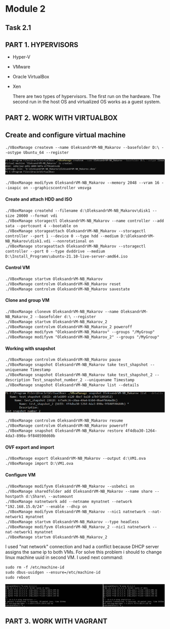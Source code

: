 # Module 2
## Task 2.1
## PART 1. HYPERVISORS
 - Hyper-V
 - VMware
 - Oracle VirtualBox
 - Xen
    
    There are two types of hypervisors. The first run on the hardware. The second run in the host OS and virtualized OS works as a guest system.
## PART 2. WORK WITH VIRTUALBOX
## Create and configure virtual machine
```
./VBoxManage createvm --name OleksandrVM-NB_Makarov --basefolder D:\ --ostype Ubuntu_64 --register
```
![VM created](images/Screenshot1_m2_1.png)
```
./VBoxManage modifyvm OleksandrVM-NB_Makarov --memory 2048 --vram 16 --ioapic on --graphicscontroller vmsvga
```
#### Create and attach HDD and ISO
 ```
./VBoxManage createhd --filename d:\OleksandrVM-NB_Makarov\disk1 --size 20000 --format vdi
./VBoxManage storagectl OleksandrVM-NB_Makarov --name controller --add sata --portcount 4 --bootable on
./VBoxManage storageattach OleksandrVM-NB_Makarov --storagectl controller --port 1 --device 0 --type hdd --medium D:\OleksandrVM-NB_Makarov\disk1.vdi --nonrotational on
./VBoxManage storageattach OleksandrVM-NB_Makarov --storagectl controller --port 0 --type dvddrive --medium D:\Install_Programs\ubuntu-21.10-live-server-amd64.iso
 ```
#### Control VM
```
./VBoxManage startvm OleksandrVM-NB_Makarov
./VBoxManage controlvm OleksandrVM-NB_Makarov reset
./VBoxManage controlvm OleksandrVM-NB_Makarov savestate
```

#### Clone and group VM
```
./VBoxManage clonevm OleksandrVM-NB_Makarov --name OleksandrVM-NB_Makarov_2 --basefolder d:\ --register
./VBoxManage startvm OleksandrVM-NB_Makarov_2
./VBoxManage controlvm OleksandrVM-NB_Makarov_2 poweroff
./VBoxManage modifyvm "OleksandrVM-NB_Makarov" --groups "/MyGroup"
./VBoxManage modifyvm "OleksandrVM-NB_Makarov_2" --groups "/MyGroup"
```

#### Working with snapshot
```
./VBoxManage controlvm OleksandrVM-NB_Makarov pause
./VBoxManage snapshot OleksandrVM-NB_Makarov take test_shapshot --uniquename Timestamp
./VBoxManage snapshot OleksandrVM-NB_Makarov take test_shapshot_2 --description Test_snapshot_number_2 --uniquename Timestamp
./VBoxManage snapshot OleksandrVM-NB_Makarov list --details
```
![snapshot tree](images/Screenshot2_m2_1.png)
```
./VBoxManage controlvm OleksandrVM-NB_Makarov resume
./VBoxManage controlvm OleksandrVM-NB_Makarov poweroff
./VBoxManage snapshot OleksandrVM-NB_Makarov restore 4f4dba30-1264-4da3-890a-9f840590d60b
```

#### OVF export and import
```
./VBoxManage export OleksandrVM-NB_Makarov --output d:\VM1.ova
./VBoxManage import D:\VM1.ova
```
#### Configure VM

```
./VBoxManage modifyvm OleksandrVM-NB_Makarov --usbehci on
./VBoxManage sharedfolder add OleksandrVM-NB_Makarov --name share --hostpath d:\Share\ --automount
./VBoxManage natnetwork add --netname mynatnet --network "192.168.15.0/24" --enable --dhcp on
./VBoxManage modifyvm OleksandrVM-NB_Makarov --nic1 natnetwork --nat-network1 mynatnet
./VBoxManage startvm OleksandrVM-NB_Makarov --type headless
./VBoxManage modifyvm OleksandrVM-NB_Makarov_2 --nic1 natnetwork --nat-network1 mynatnet
./VBoxManage startvm OleksandrVM-NB_Makarov_2
```
I used "nat network" connection and had a conflict because DHCP server assigns the same ip to both VMs.
For solve this problem i should to change linux machine uuid in second VM. I used next command:
```
sudo rm -f /etc/machine-id
sudo dbus-uuidgen --ensure=/etc/machine-id
sudo reboot
```
![ping between VMs](images/Screenshot3_m2_1.png)

## PART 3. WORK WITH VAGRANT
